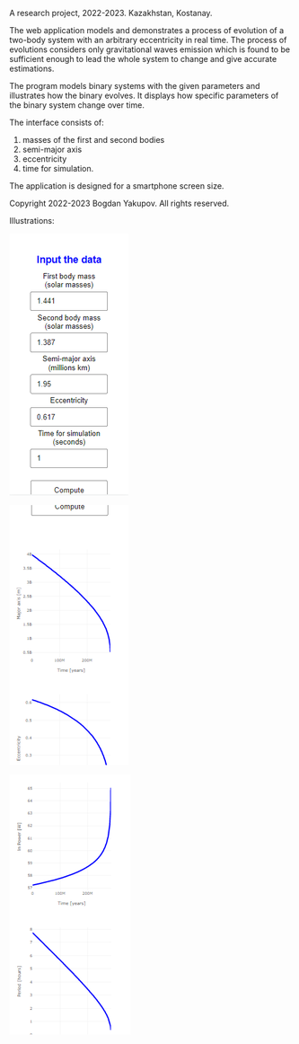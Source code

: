 A research project, 2022-2023. Kazakhstan, Kostanay.

The web application models and demonstrates a process of evolution of a two-body system with an arbitrary eccentricity in real time. The process of evolutions considers only gravitational waves emission which is found to be sufficient enough to lead the whole system to change and give accurate estimations.

The program models binary systems with the given parameters and illustrates how the binary evolves. It displays how specific parameters of the binary system change over time. 

The interface consists of:

1. masses of the first and second bodies
2. semi-major axis
3. eccentricity
4. time for simulation.

The application is designed for a smartphone screen size.  

Copyright 2022-2023 Bogdan Yakupov. All rights reserved.

Illustrations:

![alt image](./pics/image1.png)

![alt image](./pics/image2.png)

![alt image](./pics/image3.png)
